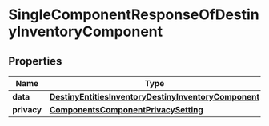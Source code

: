 
# SingleComponentResponseOfDestinyInventoryComponent

## Properties
Name | Type | Description | Notes
------------ | ------------- | ------------- | -------------
**data** | [**DestinyEntitiesInventoryDestinyInventoryComponent**](DestinyEntitiesInventoryDestinyInventoryComponent.md) |  |  [optional]
**privacy** | [**ComponentsComponentPrivacySetting**](ComponentsComponentPrivacySetting.md) |  |  [optional]




